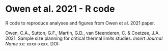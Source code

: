 # Owen et al. 2021 - R code

R code to reproduce analyses and figures from Owen et al. 2021 paper. 

Owen, C.A., Sutton, G.F., Martin, G.D., van Steenderen, C. & Coetzee, J.A. 2021. Sample size planning for critical thermal limits studies. *Insert Journal Name* xx: xxxx-xxxx. DOI: 
